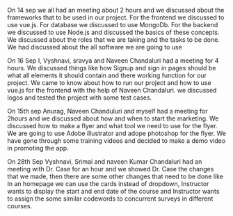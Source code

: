 On 14 sep we all had an meeting about 2 hours and we discussed about the frameworks that to be used in our project.
For the frontend we discussed to use vue.js.
For database we discussed to use MongoDb.
For the backend we discussed to use Node.js and discussed the basics of these concepts.
We discussed about the roles that we are taking and the tasks to be done.
We had discussed about the all software we are going to use


On 16 Sep I, Vyshnavi, sravya and Naveen Chandaluri had a meeting for 4 hours.
We discussed things like how Signup and sign in pages should be what all elements it should contain and there working function for our project.
We came to know about how to run our project and how to use vue.js for the frontend with the help of Naveen Chandaluri.
we discussed logos and tested the project with some test cases.


On 15th sep Anurag, Naveen Chanduluri and myself had a meeting for 2hours and we discussed about how and when to start the marketing.
We discussed how to make a flyer and what tool we need to use for the flyer.
We are going to use Adobe illustrator and adope photoshop for the flyer.
We have gone through some training videos and decided to make a demo video in promoting the app.


On 28th Sep Vyshnavi, Srimai and naveen Kumar Chandaluri had an meeting with Dr. Case for an hour and we showed Dr. Case the changes that we made, then there are some other changes that need to be done like In an homepage we can use the cards instead of dropdown, Instructor wants to display the start and end date of the course and Instructor wants to assign the some similar codewords to concurrent surveys in different courses.
